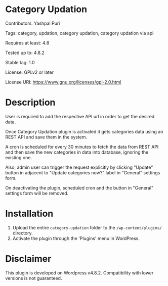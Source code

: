 # Category Updation

Contributors: Yashpal Puri

Tags: category, updation, category updation, category updation via api

Requires at least: 4.8

Tested up to: 4.8.2

Stable tag: 1.0

License: GPLv2 or later

License URI: https://www.gnu.org/licenses/gpl-2.0.html


# Description

User is required to add the respective API url in order to get the desired data.

Once Category Updation plugin is activated it gets categories data using an 
REST API and save them in the system.

A cron is scheduled for every 30 minutes to fetch the data from REST API and 
then save the new categories in data into database, ignoring the existing one.

Also, admin user can trigger the request explicitly by clicking "Update" button 
in adjacent to "Update categories now?" label in "General" settings form.

On deactivating the plugin, scheduled cron and the button in "General" 
settings form will be removed.

# Installation

1. Upload the entire `category-updation` folder to the `/wp-content/plugins/` directory.
2. Activate the plugin through the 'Plugins' menu in WordPress. 

# Disclaimer

This plugin is developed on Wordpress v4.8.2. Compatibility with lower versions 
is not guaranteed.
